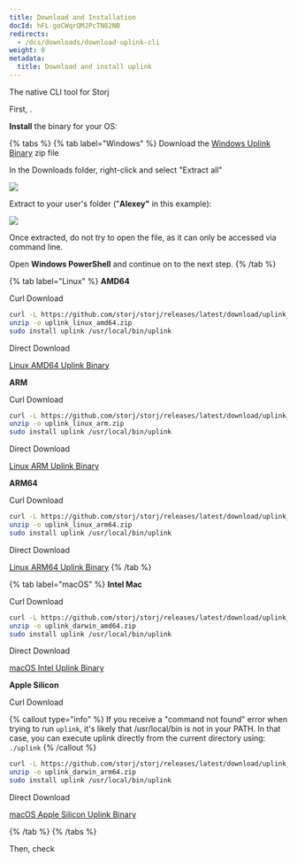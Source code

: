```yaml
---
title: Download and Installation
docId: hFL-goCWqrQMJPcTN82NB
redirects:
  - /dcs/downloads/download-uplink-cli
weight: 0
metadata:
  title: Download and install uplink
---
```


The native CLI tool for Storj

First, [](docId:HeEf9wiMdlQx9ZdS_-oZS).

**Install** the binary for your OS:

{% tabs %}
{% tab label="Windows" %}
Download the [Windows Uplink Binary](https://github.com/storj/storj/releases/latest/download/uplink_windows_amd64.zip) zip file

In the Downloads folder, right-click and select "Extract all"

![](https://link.storjshare.io/raw/jua7rls6hkx5556qfcmhrqed2tfa/docs/images/3pxVa-qpfcR1iuwSu-osg_win-01.png)

Extract to your user's folder ("**Alexey"** in this example):

![](https://link.storjshare.io/raw/jua7rls6hkx5556qfcmhrqed2tfa/docs/images/5VOWlcnwm4uurnq7IqooH_win-02.png)

Once extracted, do not try to open the file, as it can only be accessed via command line.

Open **Windows PowerShell** and continue on to the next step.
{% /tab %}

{% tab label="Linux" %}
**AMD64**

Curl Download

```bash
curl -L https://github.com/storj/storj/releases/latest/download/uplink_linux_amd64.zip -o uplink_linux_amd64.zip
unzip -o uplink_linux_amd64.zip
sudo install uplink /usr/local/bin/uplink
```

Direct Download

[Linux AMD64 Uplink Binary](https://github.com/storj/storj/releases/latest/download/uplink_linux_amd64.zip)

**ARM**

Curl Download

```bash
curl -L https://github.com/storj/storj/releases/latest/download/uplink_linux_arm.zip -o uplink_linux_arm.zip
unzip -o uplink_linux_arm.zip
sudo install uplink /usr/local/bin/uplink
```

Direct Download

[Linux ARM Uplink Binary](https://github.com/storj/storj/releases/latest/download/uplink_linux_arm.zip)

**ARM64**

Curl Download

```bash
curl -L https://github.com/storj/storj/releases/latest/download/uplink_linux_arm64.zip -o uplink_linux_arm64.zip
unzip -o uplink_linux_arm64.zip
sudo install uplink /usr/local/bin/uplink
```

Direct Download

[Linux ARM64 Uplink Binary](https://github.com/storj/storj/releases/latest/download/uplink_linux_arm64.zip)
{% /tab %}

{% tab label="macOS" %}
**Intel Mac**

Curl Download

```bash
curl -L https://github.com/storj/storj/releases/latest/download/uplink_darwin_amd64.zip -o uplink_darwin_amd64.zip
unzip -o uplink_darwin_amd64.zip
sudo install uplink /usr/local/bin/uplink
```

Direct Download

[macOS Intel Uplink Binary](https://github.com/storj/storj/releases/latest/download/uplink_darwin_amd64.zip)

**Apple Silicon**

Curl Download

{% callout type="info" %}
If you receive a "command not found" error when trying to run `uplink`, it's likely that /usr/local/bin is not in your PATH.
In that case, you can execute uplink directly from the current directory using: `./uplink`
{% /callout %}

```bash
curl -L https://github.com/storj/storj/releases/latest/download/uplink_darwin_arm64.zip -o uplink_darwin_arm64.zip
unzip -o uplink_darwin_arm64.zip
sudo install uplink /usr/local/bin/uplink
```

Direct Download

[macOS Apple Silicon Uplink Binary](https://github.com/storj/storj/releases/latest/download/uplink_darwin_arm64.zip)

{% /tab %}
{% /tabs %}

Then, check [](docId:TbMdOGCAXNWyPpQmH6EOq)
